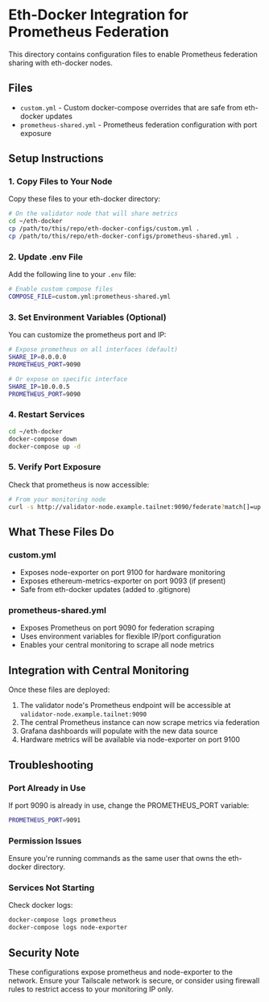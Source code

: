 # Eth-Docker Integration for Prometheus Federation

This directory contains configuration files to enable Prometheus federation sharing with eth-docker nodes.

## Files

- `custom.yml` - Custom docker-compose overrides that are safe from eth-docker updates
- `prometheus-shared.yml` - Prometheus federation configuration with port exposure

## Setup Instructions

### 1. Copy Files to Your Node

Copy these files to your eth-docker directory:

```bash
# On the validator node that will share metrics
cd ~/eth-docker
cp /path/to/this/repo/eth-docker-configs/custom.yml .
cp /path/to/this/repo/eth-docker-configs/prometheus-shared.yml .
```

### 2. Update .env File

Add the following line to your `.env` file:

```bash
# Enable custom compose files
COMPOSE_FILE=custom.yml:prometheus-shared.yml
```

### 3. Set Environment Variables (Optional)

You can customize the prometheus port and IP:

```bash
# Expose prometheus on all interfaces (default)
SHARE_IP=0.0.0.0
PROMETHEUS_PORT=9090

# Or expose on specific interface
SHARE_IP=10.0.0.5
PROMETHEUS_PORT=9090
```

### 4. Restart Services

```bash
cd ~/eth-docker
docker-compose down
docker-compose up -d
```

### 5. Verify Port Exposure

Check that prometheus is now accessible:

```bash
# From your monitoring node
curl -s http://validator-node.example.tailnet:9090/federate?match[]=up
```

## What These Files Do

### custom.yml
- Exposes node-exporter on port 9100 for hardware monitoring
- Exposes ethereum-metrics-exporter on port 9093 (if present)
- Safe from eth-docker updates (added to .gitignore)

### prometheus-shared.yml
- Exposes Prometheus on port 9090 for federation scraping
- Uses environment variables for flexible IP/port configuration
- Enables your central monitoring to scrape all node metrics

## Integration with Central Monitoring

Once these files are deployed:

1. The validator node's Prometheus endpoint will be accessible at `validator-node.example.tailnet:9090`
2. The central Prometheus instance can now scrape metrics via federation
3. Grafana dashboards will populate with the new data source
4. Hardware metrics will be available via node-exporter on port 9100

## Troubleshooting

### Port Already in Use
If port 9090 is already in use, change the PROMETHEUS_PORT variable:
```bash
PROMETHEUS_PORT=9091
```

### Permission Issues
Ensure you're running commands as the same user that owns the eth-docker directory.

### Services Not Starting
Check docker logs:
```bash
docker-compose logs prometheus
docker-compose logs node-exporter
```

## Security Note

These configurations expose prometheus and node-exporter to the network. Ensure your Tailscale network is secure, or consider using firewall rules to restrict access to your monitoring IP only.
